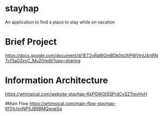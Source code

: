 # stayhap
An application to find a place to stay while on vacation

# Brief Project
  https://docs.google.com/document/d/1ET2yRaWGmBDk0sUfiPWVtnU4rtRNTcf3aG3xvC_Mu20/edit?usp=sharing
  
# Information Architecture
  https://whimsical.com/website-stayhap-KkPGWGtSSPrdCvS2TmvHyH
  
#Main Flow
  https://whimsical.com/main-flow-stayhap-6f31chniNP5JB9BMQwxeSo
